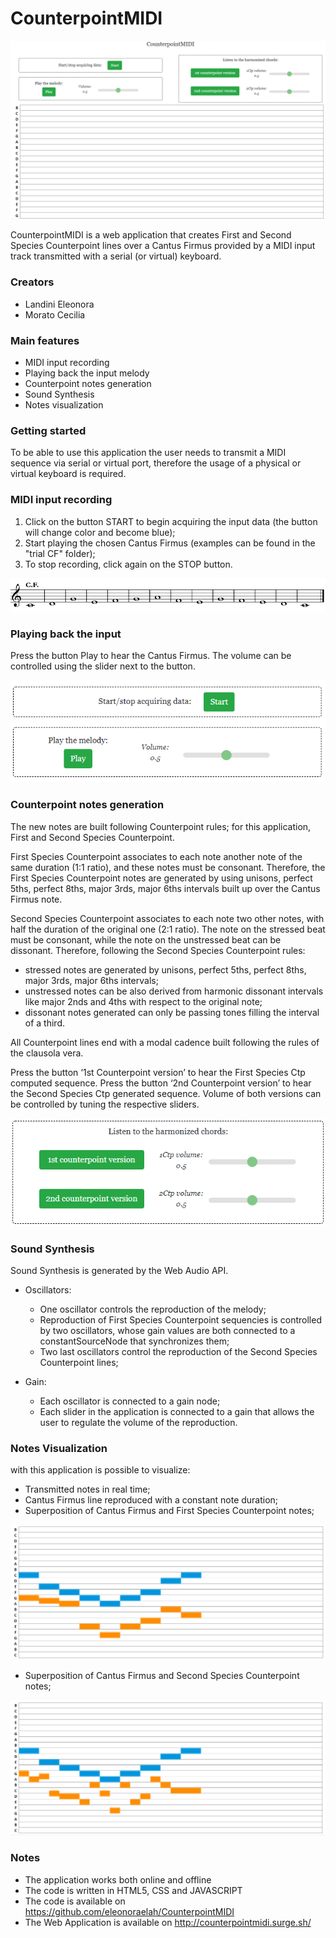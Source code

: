 # CounterpointMIDI
<p align="center"> <img src="./img/panoramica.png" > </p> 
CounterpointMIDI is a web application that creates First and Second Species Counterpoint lines over a Cantus Firmus provided by a MIDI input track transmitted with a serial (or virtual) keyboard.

### Creators

* Landini Eleonora
* Morato Cecilia

### Main features

* MIDI input recording
* Playing back the input melody
* Counterpoint notes generation
* Sound Synthesis
* Notes visualization 

### Getting started

To be able to use this application the user needs to transmit a MIDI sequence via serial or virtual port, therefore the usage of a physical or virtual keyboard is required.

### MIDI input recording

1. Click on the button START to begin acquiring the input data (the button will change color and become blue);
1. Start playing the chosen Cantus Firmus (examples can be found in the "trial CF" folder);
1. To stop recording, click again on the STOP button.

<p align="center"> <img src="./trial CF/cantus_firmus.png" > </p>

### Playing back the input

Press the button Play to hear the Cantus Firmus. 
The volume can be controlled using the slider next to the button.

<p align="center"> <img src="./img/Start_Play.png" > </p> 

### Counterpoint notes generation

The new notes are built following Counterpoint rules; for this application, First and Second Species Counterpoint. 

First Species Counterpoint associates to each note another note of the same duration (1:1 ratio), and these notes must be consonant. 
Therefore, the First Species Counterpoint notes are generated by using unisons, perfect 5ths, perfect 8ths, major 3rds, major 6ths intervals built up over the Cantus Firmus note. 

Second Species Counterpoint associates to each note two other notes, with half the duration of the original one (2:1 ratio). The note on the stressed beat must be consonant, while the note on the unstressed beat can be dissonant. 
Therefore, following the Second Species Counterpoint rules:
* stressed notes are generated by unisons, perfect 5ths, perfect 8ths, major 3rds, major 6ths intervals;
* unstressed notes can be also derived from harmonic dissonant intervals like major 2nds and 4ths with respect to the original note;
* dissonant notes generated can only be passing tones filling the interval of a third.

All Counterpoint lines end with a modal cadence built following the rules of the clausola vera.

Press the button ‘1st Counterpoint version’ to hear the First Species Ctp computed sequence.
Press the button ‘2nd Counterpoint version’ to hear the Second Species Ctp generated sequence.
Volume of both versions can be controlled by tuning the respective sliders. 

<p align="center"> <img src="./img/ctp.png" > </p> 

### Sound Synthesis

Sound Synthesis is generated by the Web Audio API. 

* Oscillators:
     * One oscillator controls the reproduction of the melody;
     * Reproduction of First Species Counterpoint sequencies is controlled by two oscillators, whose gain values are both connected to a constantSourceNode that synchronizes them;
     * Two last oscillators control the reproduction of the Second Species Counterpoint lines;

* Gain:
     * Each oscillator is connected to a gain node;
     * Each slider in the application is connected to a gain that allows the user to regulate the volume of the reproduction.

### Notes Visualization

with this application is possible to visualize:

* Transmitted notes in real time;
* Cantus Firmus line reproduced with a constant note duration;
* Superposition of Cantus Firmus and First Species Counterpoint notes;

<p align="center"> <img src="./img/example_ctp1.png" > </p> 

* Superposition of Cantus Firmus and Second Species Counterpoint notes;

<p align="center"> <img src="./img/example_ctp2.png" > </p>

### Notes

* The application works both online and offline
* The code is written in HTML5, CSS and JAVASCRIPT
* The code is available on https://github.com/eleonoraelah/CounterpointMIDI
* The Web Application is available on http://counterpointmidi.surge.sh/










